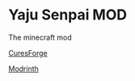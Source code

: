# Yaju Senpai MOD

The minecraft mod

[CuresForge](https://minecraft.curseforge.com/projects/the-yjsnpi-mod)


[Modrinth](https://modrinth.com/mod/yaju-senpai)

